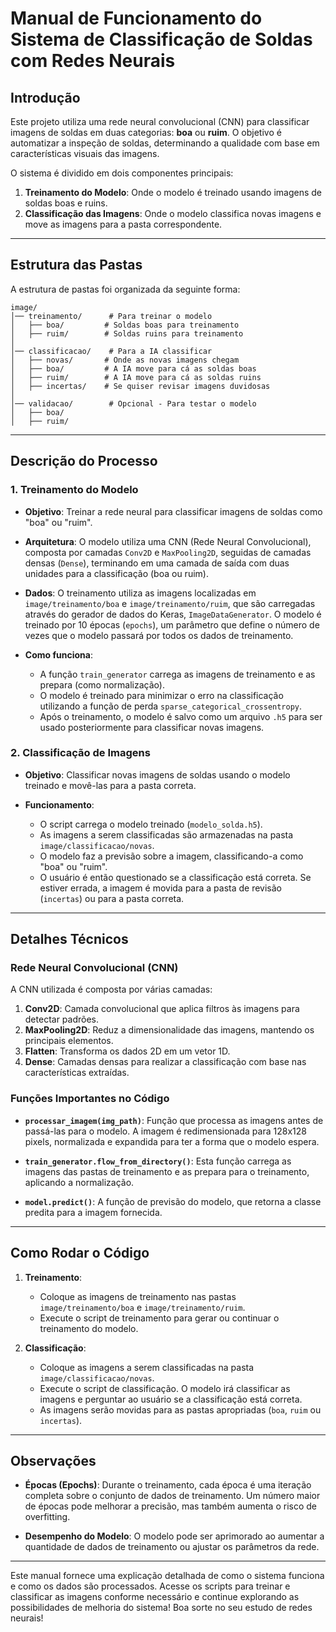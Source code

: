 # Manual de Funcionamento do Sistema de Classificação de Soldas com Redes Neurais

## Introdução

Este projeto utiliza uma rede neural convolucional (CNN) para classificar imagens de soldas em duas categorias: **boa** ou **ruim**. O objetivo é automatizar a inspeção de soldas, determinando a qualidade com base em características visuais das imagens.

O sistema é dividido em dois componentes principais:
1. **Treinamento do Modelo**: Onde o modelo é treinado usando imagens de soldas boas e ruins.
2. **Classificação das Imagens**: Onde o modelo classifica novas imagens e move as imagens para a pasta correspondente.

---

## Estrutura das Pastas

A estrutura de pastas foi organizada da seguinte forma:
```
image/
│── treinamento/      # Para treinar o modelo
│   ├── boa/         # Soldas boas para treinamento
│   ├── ruim/        # Soldas ruins para treinamento
│
│── classificacao/    # Para a IA classificar
│   ├── novas/       # Onde as novas imagens chegam
│   ├── boa/         # A IA move para cá as soldas boas
│   ├── ruim/        # A IA move para cá as soldas ruins
│   ├── incertas/    # Se quiser revisar imagens duvidosas
│
│── validacao/        # Opcional - Para testar o modelo
│   ├── boa/
│   ├── ruim/
```
---

## Descrição do Processo

### 1. Treinamento do Modelo

- **Objetivo**: Treinar a rede neural para classificar imagens de soldas como "boa" ou "ruim".
- **Arquitetura**: O modelo utiliza uma CNN (Rede Neural Convolucional), composta por camadas `Conv2D` e `MaxPooling2D`, seguidas de camadas densas (`Dense`), terminando em uma camada de saída com duas unidades para a classificação (boa ou ruim).
  
- **Dados**: O treinamento utiliza as imagens localizadas em `image/treinamento/boa` e `image/treinamento/ruim`, que são carregadas através do gerador de dados do Keras, `ImageDataGenerator`. O modelo é treinado por 10 épocas (`epochs`), um parâmetro que define o número de vezes que o modelo passará por todos os dados de treinamento.

- **Como funciona**: 
  - A função `train_generator` carrega as imagens de treinamento e as prepara (como normalização).
  - O modelo é treinado para minimizar o erro na classificação utilizando a função de perda `sparse_categorical_crossentropy`.
  - Após o treinamento, o modelo é salvo como um arquivo `.h5` para ser usado posteriormente para classificar novas imagens.

### 2. Classificação de Imagens

- **Objetivo**: Classificar novas imagens de soldas usando o modelo treinado e movê-las para a pasta correta.
  
- **Funcionamento**:
  - O script carrega o modelo treinado (`modelo_solda.h5`).
  - As imagens a serem classificadas são armazenadas na pasta `image/classificacao/novas`.
  - O modelo faz a previsão sobre a imagem, classificando-a como "boa" ou "ruim".
  - O usuário é então questionado se a classificação está correta. Se estiver errada, a imagem é movida para a pasta de revisão (`incertas`) ou para a pasta correta.
  
---

## Detalhes Técnicos

### Rede Neural Convolucional (CNN)

A CNN utilizada é composta por várias camadas:
1. **Conv2D**: Camada convolucional que aplica filtros às imagens para detectar padrões.
2. **MaxPooling2D**: Reduz a dimensionalidade das imagens, mantendo os principais elementos.
3. **Flatten**: Transforma os dados 2D em um vetor 1D.
4. **Dense**: Camadas densas para realizar a classificação com base nas características extraídas.

### Funções Importantes no Código

- **`processar_imagem(img_path)`**: Função que processa as imagens antes de passá-las para o modelo. A imagem é redimensionada para 128x128 pixels, normalizada e expandida para ter a forma que o modelo espera.
  
- **`train_generator.flow_from_directory()`**: Esta função carrega as imagens das pastas de treinamento e as prepara para o treinamento, aplicando a normalização.
  
- **`model.predict()`**: A função de previsão do modelo, que retorna a classe predita para a imagem fornecida.

---

## Como Rodar o Código

1. **Treinamento**:
   - Coloque as imagens de treinamento nas pastas `image/treinamento/boa` e `image/treinamento/ruim`.
   - Execute o script de treinamento para gerar ou continuar o treinamento do modelo.

2. **Classificação**:
   - Coloque as imagens a serem classificadas na pasta `image/classificacao/novas`.
   - Execute o script de classificação. O modelo irá classificar as imagens e perguntar ao usuário se a classificação está correta.
   - As imagens serão movidas para as pastas apropriadas (`boa`, `ruim` ou `incertas`).

---

## Observações

- **Épocas (Epochs)**: Durante o treinamento, cada época é uma iteração completa sobre o conjunto de dados de treinamento. Um número maior de épocas pode melhorar a precisão, mas também aumenta o risco de overfitting.
  
- **Desempenho do Modelo**: O modelo pode ser aprimorado ao aumentar a quantidade de dados de treinamento ou ajustar os parâmetros da rede.

---

Este manual fornece uma explicação detalhada de como o sistema funciona e como os dados são processados. Acesse os scripts para treinar e classificar as imagens conforme necessário e continue explorando as possibilidades de melhoria do sistema! Boa sorte no seu estudo de redes neurais!